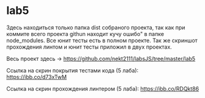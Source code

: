 # lab5
Здесь находиться только папка dist собраного проекта, так как при коммите всего проекта githun находит кучу ошибо" в папке node_modules.
Все юнит тесты есть в полном проекте. Так же скриншот прохождения линтом и юнит тесты приложил в двух проектах.

Весь проект здесь -> https://github.com/nekt2111/labsJS/tree/master/lab5

Cсылка на скрин покрытия тестами кода (5 лаба): https://ibb.co/d73xTwM

Ссылка на скрин прохождения линтером (5 лаба): https://ibb.co/RDQkt86
